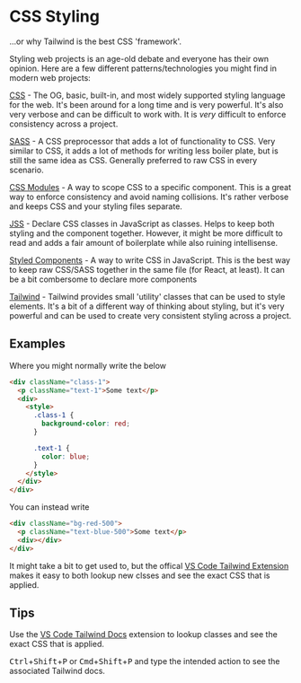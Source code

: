 # CSS Styling

...or why Tailwind is the best CSS 'framework'.

Styling web projects is an age-old debate and everyone has their own opinion. Here are a few different patterns/technologies you might find in modern web projects:

[CSS](https://developer.mozilla.org/en-US/docs/Web/CSS) - The OG, basic, built-in, and most widely supported styling language for the web. It's been around for a long time and is very powerful. It's also very verbose and can be difficult to work with. It is _very_ difficult to enforce consistency across a project.

[SASS](https://sass-lang.com/) - A CSS preprocessor that adds a lot of functionality to CSS. Very similar to CSS, it adds a lot of methods for writing less boiler plate, but is still the same idea as CSS. Generally preferred to raw CSS in every scenario.

[CSS Modules](https://github.com/css-modules/css-modules) - A way to scope CSS to a specific component. This is a great way to enforce consistency and avoid naming collisions. It's rather verbose and keeps CSS and your styling files separate.

[JSS](https://cssinjs.org/?v=v10.10.0) - Declare CSS classes in JavaScript as classes. Helps to keep both styling and the component together. However, it might be more difficult to read and adds a fair amount of boilerplate while also ruining intellisense.

[Styled Components](https://styled-components.com/) - A way to write CSS in JavaScript. This is the best way to keep raw CSS/SASS together in the same file (for React, at least). It can be a bit combersome to declare more components

[Tailwind](https://tailwindcss.com/) - Tailwind provides small 'utility' classes that can be used to style elements. It's a bit of a different way of thinking about styling, but it's very powerful and can be used to create very consistent styling across a project.

## Examples

Where you might normally write the below

```html
<div className="class-1">
  <p className="text-1">Some text</p>
  <div>
    <style>
      .class-1 {
        background-color: red;
      }

      .text-1 {
        color: blue;
      }
    </style>
  </div>
</div>
```

You can instead write

```html
<div className="bg-red-500">
  <p className="text-blue-500">Some text</p>
  <div></div>
</div>
```

It might take a bit to get used to, but the offical [VS Code Tailwind Extension](https://tailwindcss.com/docs/editor-setup) makes it easy to both lookup new clsses and see the exact CSS that is applied.

## Tips

Use the [VS Code Tailwind Docs](https://marketplace.visualstudio.com/items?itemName=austenc.tailwind-docs) extension to lookup classes and see the exact CSS that is applied.

<kbd>Ctrl</kbd>+<kbd>Shift</kbd>+<kbd>P</kbd> or <kbd>Cmd</kbd>+<kbd>Shift</kbd>+<kbd>P</kbd> and type the intended action to see the associated Tailwind docs.
